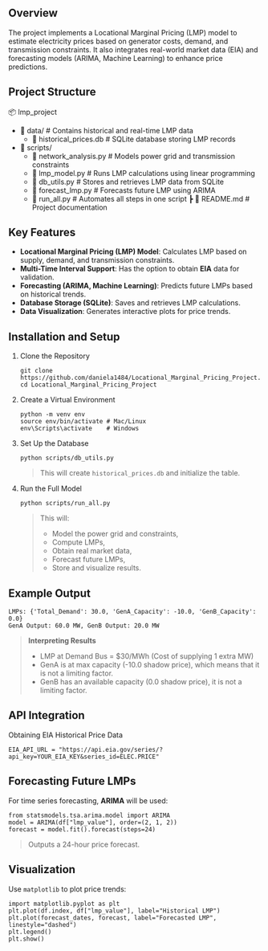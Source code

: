 ## Overview
The project implements a Locational Marginal Pricing (LMP) model to estimate electricity prices based on generator costs, demand, and transmission constraints. It also integrates real-world market data (EIA) and forecasting models (ARIMA, Machine Learning) to enhance price predictions.

## Project Structure
📦 lmp_project
 - 📂 data/                # Contains historical and real-time LMP data
   - 📜 historical_prices.db  # SQLite database storing LMP records
 - 📂 scripts/             
   - 📜 network_analysis.py    # Models power grid and transmission constraints
   - 📜 lmp_model.py          # Runs LMP calculations using linear programming
   - 📜 db_utils.py           # Stores and retrieves LMP data from SQLite
   - 📜 forecast_lmp.py       # Forecasts future LMP using ARIMA
   - 📜 run_all.py            # Automates all steps in one script
 ┣ 📜 README.md               # Project documentation


## Key Features
- **Locational Marginal Pricing (LMP) Model**: Calculates LMP based on supply, demand, and transmission constraints.
- **Multi-Time Interval Support**: Has the option to obtain **EIA** data for validation.
- **Forecasting (ARIMA, Machine Learning)**: Predicts future LMPs based on historical trends.
- **Database Storage (SQLite)**: Saves and retrieves LMP calculations.
- **Data Visualization**: Generates interactive plots for price trends.

## Installation and Setup
1. Clone the Repository
   ```
   git clone https://github.com/daniela1484/Locational_Marginal_Pricing_Project.git
   cd Locational_Marginal_Pricing_Project
   ```
   
2. Create a Virtual Environment
   ```
   python -m venv env
   source env/bin/activate # Mac/Linux
   env\Scripts\activate    # Windows
   ```
   
3. Set Up the Database
   ```
   python scripts/db_utils.py
   ```
   > This will create `historical_prices.db` and initialize the table.
   
5. Run the Full Model
   ```
   python scripts/run_all.py
   ```
   > This will:
   >  - Model the power grid and constraints,
   >  - Compute LMPs,
   >  - Obtain real market data,
   >  - Forecast future LMPs,
   >  - Store and visualize results.

## Example Output
```
LMPs: {'Total_Demand': 30.0, 'GenA_Capacity': -10.0, 'GenB_Capacity': 0.0}
GenA Output: 60.0 MW, GenB Output: 20.0 MW
```
> **Interpreting Results**
>  - LMP at Demand Bus = $30/MWh (Cost of supplying 1 extra MW)
>  - GenA is at max capacity (-10.0 shadow price), which means that it is not a limiting factor.
>  - GenB has an available capacity (0.0 shadow price), it is not a limiting factor.

## API Integration
Obtaining EIA Historical Price Data
```
EIA_API_URL = "https://api.eia.gov/series/?api_key=YOUR_EIA_KEY&series_id=ELEC.PRICE"
```

## Forecasting Future LMPs
For time series forecasting, **ARIMA** will be used:
```
from statsmodels.tsa.arima.model import ARIMA
model = ARIMA(df["lmp_value"], order=(2, 1, 2))
forecast = model.fit().forecast(steps=24)
```
> Outputs a 24-hour price forecast.

## Visualization
Use `matplotlib` to plot price trends:
```
import matplotlib.pyplot as plt
plt.plot(df.index, df["lmp_value"], label="Historical LMP")
plt.plot(forecast_dates, forecast, label="Forecasted LMP", linestyle="dashed")
plt.legend()
plt.show()
```
